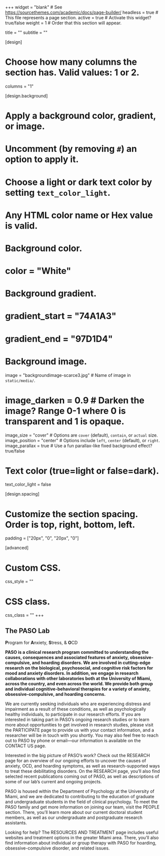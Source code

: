 +++
widget = "blank"  # See https://sourcethemes.com/academic/docs/page-builder/
headless = true  # This file represents a page section.
active = true  # Activate this widget? true/false
weight = 1  # Order that this section will appear.

title = ""
subtitle = ""

[design]
  # Choose how many columns the section has. Valid values: 1 or 2.
  columns = "1"

[design.background]
  # Apply a background color, gradient, or image.
  #   Uncomment (by removing `#`) an option to apply it.
  #   Choose a light or dark text color by setting `text_color_light`.
  #   Any HTML color name or Hex value is valid.

  # Background color.
 #  color = "White"
  
  # Background gradient.
 # gradient_start = "74A1A3"
 #  gradient_end = "97D1D4"
  
  # Background image.
   image = "backgroundimage-scarce3.jpg"  # Name of image in `static/media/`.
   # image_darken = 0.9  # Darken the image? Range 0-1 where 0 is transparent and 1 is opaque.
   image_size = "cover"  #  Options are `cover` (default), `contain`, or `actual` size.
   image_position = "center"  # Options include `left`, `center` (default), or `right`.
   image_parallax = true  # Use a fun parallax-like fixed background effect? true/false
  
  # Text color (true=light or false=dark).
  text_color_light = false

[design.spacing]
  # Customize the section spacing. Order is top, right, bottom, left.
  padding = ["20px", "0", "20px", "0"]

[advanced]
 # Custom CSS. 
 css_style = ""
 
 # CSS class.
 css_class = ""
+++

## The PASO Lab
 **P**rogram for **A**nxiety, **S**tress, & **O**CD


**PASO is a clinical research program committed to understanding the causes, consequences and associated features of anxiety, obsessive-compulsive, and hoarding disorders. We are involved in cutting-edge research on the biological, psychosocial, and cognitive risk factors for mood and anxiety disorders. In addition, we engage in research collaborations with other laboratories both at the University of Miami, across the country, and even across the world. We provide both group and individual cognitive-behavioral therapies for a variety of anxiety, obsessive-compulsive, and hoarding concerns.**

 We are currently seeking individuals who are experiencing distress and impairment as a result of these conditions, as well as psychologically healthy individuals, to participate in our research efforts. If you are interested in taking part in PASO’s ongoing research studies or to learn more about opportunities to get involved in research studies, please visit the PARTICIPATE page to provide us with your contact information, and a researcher will be in touch with you shortly. You may also feel free to reach out to PASO by phone or email—our information is available on the CONTACT US page.

 Interested in the big picture of PASO’s work? Check out the RESEARCH page for an overview of our ongoing efforts to uncover the causes of anxiety, OCD, and hoarding symptoms, as well as research-supported ways to treat these debilitating disorders. On the RESEARCH page, you’ll also find selected recent publications coming out of PASO, as well as descriptions of some of our lab’s current and ongoing projects.

 PASO is housed within the Department of Psychology at the University of Miami, and we are dedicated to contributing to the education of graduate and undergraduate students in the field of clinical psychology. To meet the PASO family and get more information on joining our team, visit the PEOPLE section. There, you’ll learn more about our current doctoral student members, as well as our undergraduate and postgraduate research assistants.

 Looking for help? The RESOURCES AND TREATMENT page includes useful websites and treatment options in the greater Miami area. There, you’ll also find information about individual or group therapy with PASO for hoarding, obsessive-compulsive disorder, and related issues.

